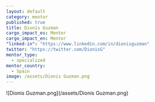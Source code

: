 ```yaml
---
layout: default
category: mentor
published: true
title: Dionis Guzman
cargo_impact_es: Mentor
cargo_impact_en: Mentor
"linked-in": "https://www.linkedin.com/in/dionisguzman"
twitter: "https://twitter.com/DionisG"
mentor_type: 
  - specialized
mentor_country: 
  - Spain
image: /assets/Dionis Guzman.png
---
```


![Dionis Guzman.png](/assets/Dionis Guzman.png)